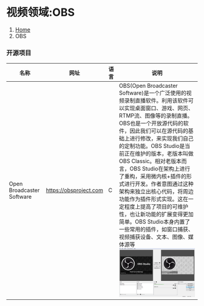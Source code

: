 # 视频领域:OBS

<ol class="breadcrumb"><li><a href="/">Home</a></li><li class="active">OBS</li></ol>

### 开源项目
|名称|网址|语言|说明|
|------|------|------|------|
|Open Broadcaster Software|https://obsproject.com|C|OBS(Open Broadcaster Software)是一个广泛使用的视频录制直播软件。利用该软件可以实现桌面窗口、游戏、网页、RTMP流、图像等的录制直播。OBS也是一个开放源代码的软件，因此我们可以在源代码的基础上进行修改，来实现我们自己的定制功能。OBS Studio是当前正在维护的版本，老版本叫做OBS Classic。相对老版本而言，OBS Studio在架构上进行了重构，采用微内核+插件的形式进行开发。作者意图通过这种架构来独立出核心代码，将周边功能作为插件形式实现。这在一定程度上提高了项目的可维护性，也让新功能的扩展变得更加简单。OBS Studio本身内置了一些常用的插件，如窗口捕获、视频捕获设备、文本、图像、媒体源等<br />![](images/obs-studio-screenshot.png)|

